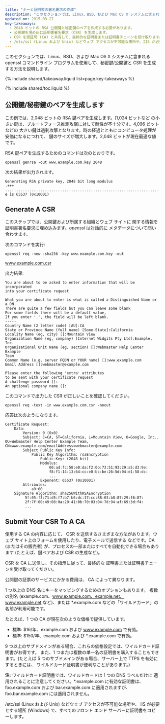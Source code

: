 ```yaml
---
title: "キーと証明書の署名要求の作成"
description: "このセクションでは、Linux、BSD、および Mac OS X システムに含まれる openssl コマンドライン プログラムを使用して、秘密鍵/公開鍵と CSR を生成する方法を説明します。"
updated_on: 2015-03-27
key-takeaways:
  - 2048 ビットの RSA 公開鍵と秘密鍵のペアを作成する必要があります。
  - 公開鍵を埋め込む証明書署名要求 (CSR) を生成します。
  - CSR を認証局 (CA) と共有して、最終的な証明書または証明書チェーンを受け取ります。
  - /etc/ssl (Linux および Unix) などウェブ アクセスが不可能な場所や、IIS が必要とする場所 (Windows) に、最終的な証明書をインストールします。
---
```


<p class="intro">
  このセクションでは、Linux、BSD、および Mac OS X システムに含まれる openssl コマンドライン プログラムを使用して、秘密鍵/公開鍵と CSR を生成する方法を説明します。
</p>

{% include shared/takeaway.liquid list=page.key-takeaways %}

{% include shared/toc.liquid %}

## 公開鍵/秘密鍵のペアを生成します

この例では、2,048 ビットの RSA 鍵ペアを生成します。(1,024 ビットなど
の小さい鍵は、ブルートフォース推測攻撃に対して耐性が不十分です。4,096 ビットなどの
大きい鍵は過剰攻撃となります。時の経過とともにコンピュータ処理が安価になるにつれて、
鍵のサイズが増大します。2,048 ビットが現在最適な値です。

RSA 鍵ペアを生成するためのコマンドは次のとおりです。

    openssl genrsa -out www.example.com.key 2048

次の結果が出力されます。

    Generating RSA private key, 2048 bit long modulus
    .+++
    .......................................................................................+++
    e is 65537 (0x10001)

## Generate A CSR

このステップでは、公開鍵および所属する組織とウェブ サイトに
関する情報を証明書署名要求に埋め込みます。*openssl* は対話的に
メタデータについて問い合わせます。

次のコマンドを実行:

    openssl req -new -sha256 -key www.example.com.key -out
www.example.com.csr

出力結果:

    You are about to be asked to enter information that will be incorporated
    into your certificate request

    What you are about to enter is what is called a Distinguished Name or a DN.
    There are quite a few fields but you can leave some blank
    For some fields there will be a default value,
    If you enter '.', the field will be left blank.
    -----
    Country Name (2 letter code) [AU]:CA
    State or Province Name (full name) [Some-State]:California
    Locality Name (eg, city) []:Mountain View
    Organization Name (eg, company) [Internet Widgits Pty Ltd]:Example, Inc.
    Organizational Unit Name (eg, section) []:Webmaster Help Center Example
    Team
    Common Name (e.g. server FQDN or YOUR name) []:www.example.com
    Email Address []:webmaster@example.com

    Please enter the following 'extra' attributes
    to be sent with your certificate request
    A challenge password []:
    An optional company name []:

このコマンドで出力した CSR が正しいことを確認してください。

    openssl req -text -in www.example.com.csr -noout

応答は次のようになります。

    Certificate Request:
        Data:
            Version: 0 (0x0)
            Subject: C=CA, ST=California, L=Mountain View, O=Google, Inc.,
    OU=Webmaster Help Center Example Team,
    CN=www.example.com/emailAddress=webmaster@example.com
            Subject Public Key Info:
                Public Key Algorithm: rsaEncryption
                    Public-Key: (2048 bit)
                    Modulus:
                        00:ad:fc:58:e0:da:f2:0b:73:51:93:29:a5:d3:9e:
                        f8:f1:14:13:64:cc:e0:bc:be:26:5d:04:e1:58:dc:
                        ...
                    Exponent: 65537 (0x10001)
            Attributes:
                a0:00
        Signature Algorithm: sha256WithRSAEncryption
             5f:05:f3:71:d5:f7:b7:b6:dc:17:cc:88:03:b8:87:29:f6:87:
             2f:7f:00:49:08:0a:20:41:0b:70:03:04:7d:94:af:69:3d:f4:
             ...

## Submit Your CSR To A CA

使用する CA の内容に応じて、
CSR を送信するさまざまな方法があります。ウェブ サイト上のフォームを使用したり、電子メールで送信する
などです。CA (またはその販売者) が、プロセスの一部またはすべてを自動化できる場合もあります
 (たとえば、鍵ペアおよび CSR の生成など)。

CSR を CA に送信し、その指示に従って、最終的な
証明書または証明書チェーンを受け取ってください。

公開鍵の証票のサービスにかかる費用は、
CA によって異なります。

1 つ以上の DNS 名にキーをマッピングするためのオプションもあります。
複数の別名 (example.com、www.example.com、example.net、
www.example.net など)、または \*.example.com などの「ワイルドカード」の名前が利用可能です。

たとえば、1 つの CA が現在次のような価格で提供しています。

* 標準: $16/年、example.com および www.example.com で有効。
* 標準: $150/年、example.com および \*.example.com で有効。

9 つ以上のサブドメインがある場合、これらの価格設定では、ワイルドカード証明書がお得です。
また、1 つまたは複数の単一名の証明書を購入することもできます。(たとえば 
5 つのサブドメインがある場合、サーバー上で TTPS を有効にするときには、
ワイルドカード証明書が便利なことがあります。)

**注:** ワイルドカード証明書では、ワイルドカードは 1 つの DNS ラベルだけに
適用されることに注意してください。\*.example.com に有効な証明書は、
foo.example.com および bar.example.com に適用されますが、foo.bar.example.com には適用されません。

/etc/ssl (Linux および Unix) などウェブ アクセスが不可能な場所や、
IIS が必要とする場所 (Windows) で、すべてのフロント エンド サーバーに証明書をコピーします。

